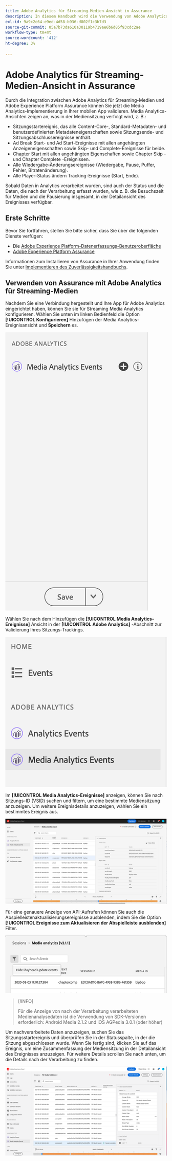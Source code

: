 ```yaml
---
title: Adobe Analytics für Streaming-Medien-Ansicht in Assurance
description: In diesem Handbuch wird die Verwendung von Adobe Analytics für Streaming-Medien mit Adobe Experience Platform Assurance erläutert.
exl-id: 9a9c2c64-e9ed-4d58-b936-d802f1c3b7d3
source-git-commit: 05a7b73da610a30119b4719ae6b6d85f93cdc2ae
workflow-type: tm+mt
source-wordcount: '412'
ht-degree: 3%

---
```


# Adobe Analytics für Streaming-Medien-Ansicht in Assurance

Durch die Integration zwischen Adobe Analytics für Streaming-Medien und Adobe Experience Platform Assurance können Sie jetzt die Media Analytics-Implementierung in Ihrer mobilen App validieren. Media Analytics-Ansichten zeigen an, was in der Mediensitzung verfolgt wird, z. B.:

- Sitzungsstartereignis, das alle Content-Core-, Standard-Metadaten- und benutzerdefinierten Metadateneigenschaften sowie Sitzungsende- und Sitzungsabschlussereignisse enthält.
- Ad Break Start- und Ad Start-Ereignisse mit allen angehängten Anzeigeneigenschaften sowie Skip- und Complete-Ereignisse für beide.
- Chapter Start mit allen angehängten Eigenschaften sowie Chapter Skip - und Chapter Complete -Ereignissen.
- Alle Wiedergabe-Änderungsereignisse (Wiedergabe, Pause, Puffer, Fehler, Bitratenänderung).
- Alle Player-Status ändern Tracking-Ereignisse (Start, Ende).

Sobald Daten in Analytics verarbeitet wurden, sind auch der Status und die Daten, die nach der Verarbeitung erfasst wurden, wie z. B. die Besuchszeit für Medien und die Pausierung insgesamt, in der Detailansicht des Ereignisses verfügbar.

## Erste Schritte

Bevor Sie fortfahren, stellen Sie bitte sicher, dass Sie über die folgenden Dienste verfügen:

- Die [Adobe Experience Platform-Datenerfassungs-Benutzeroberfläche](https://experience.adobe.com/#/data-collection/)
- [Adobe Experience Platform Assurance](https://experience.adobe.com/assurance)

Informationen zum Installieren von Assurance in Ihrer Anwendung finden Sie unter [Implementieren des Zuverlässigkeitshandbuchs](../tutorials/implement-assurance.md).

## Verwenden von Assurance mit Adobe Analytics für Streaming-Medien

Nachdem Sie eine Verbindung hergestellt und Ihre App für Adobe Analytics eingerichtet haben, können Sie sie für Streaming Media Analytics konfigurieren. Wählen Sie unten im linken Bedienfeld die Option **[!UICONTROL Konfigurieren]** Hinzufügen der Media Analytics-Ereignisansicht und **Speichern** es.

![Konfigurieren](./images/adobe-analytics-streaming-media/configure.png)

Wählen Sie nach dem Hinzufügen die **[!UICONTROL Media Analytics-Ereignisse]** Ansicht in der **[!UICONTROL Adobe Analytics]** -Abschnitt zur Validierung Ihres Sitzungs-Trackings.

![Auswählen](./images/adobe-analytics-streaming-media/select.png)

Im **[!UICONTROL Media Analytics-Ereignisse]** anzeigen, können Sie nach Sitzungs-ID (VSID) suchen und filtern, um eine bestimmte Mediensitzung anzuzeigen. Um weitere Ereignisdetails anzuzeigen, wählen Sie ein bestimmtes Ereignis aus.

![Media-Ereignisse](./images/adobe-analytics-streaming-media/media-events.png)

Für eine genauere Anzeige von API-Aufrufen können Sie auch die Abspielleistenaktualisierungsereignisse ausblenden, indem Sie die Option **[!UICONTROL Ereignisse zum Aktualisieren der Abspielleiste ausblenden]** Filter.

![Abspielleiste ausblenden](./images/adobe-analytics-streaming-media/hide-playhead.png)

>[!INFO]
>
>Für die Anzeige von nach der Verarbeitung verarbeiteten Medienanalysedaten ist die Verwendung von SDK-Versionen erforderlich: Android Media 2.1.2 und iOS AGPedia 3.0.1 (oder höher)

Um nachverarbeitete Daten anzuzeigen, suchen Sie das Sitzungsstartereignis und überprüfen Sie in der Statusspalte, in der die Sitzung abgeschlossen wurde. Wenn Sie fertig sind, klicken Sie auf das Ereignis, um eine Zusammenfassung der Mediensitzung in der Detailansicht des Ereignisses anzuzeigen. Für weitere Details scrollen Sie nach unten, um die Details nach der Verarbeitung zu finden.

![Ansicht nach Verarbeitung](./images/adobe-analytics-streaming-media/post-processed-view.png)
